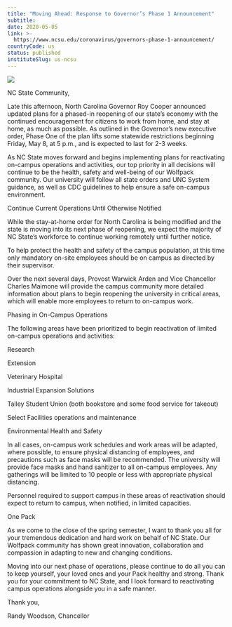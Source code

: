 ```yaml
---
title: "Moving Ahead: Response to Governor’s Phase 1 Announcement"
subtitle: 
date: 2020-05-05
link: >-
  https://www.ncsu.edu/coronavirus/governors-phase-1-announcement/
countryCode: us
status: published
instituteSlug: us-ncsu
---
```

![](https://www.ncsu.edu/favicon.ico)

NC State Community,

Late this afternoon, North Carolina Governor Roy Cooper announced updated plans for a phased-in reopening of our state’s economy with the continued encouragement for citizens to work from home, and stay at home, as much as possible. As outlined in the Governor’s new executive order, Phase One of the plan lifts some statewide restrictions beginning Friday, May 8, at 5 p.m., and is expected to last for 2-3 weeks.

As NC State moves forward and begins implementing plans for reactivating on-campus operations and activities, our top priority in all decisions will continue to be the health, safety and well-being of our Wolfpack community. Our university will follow all state orders and UNC System guidance, as well as CDC guidelines to help ensure a safe on-campus environment.

Continue Current Operations Until Otherwise Notified

While the stay-at-home order for North Carolina is being modified and the state is moving into its next phase of reopening, we expect the majority of NC State’s workforce to continue working remotely until further notice.

To help protect the health and safety of the campus population, at this time only mandatory on-site employees should be on campus as directed by their supervisor.

Over the next several days, Provost Warwick Arden and Vice Chancellor Charles Maimone will provide the campus community more detailed information about plans to begin reopening the university in critical areas, which will enable more employees to return to on-campus work.

Phasing in On-Campus Operations

The following areas have been prioritized to begin reactivation of limited on-campus operations and activities:



Research

Extension

Veterinary Hospital

Industrial Expansion Solutions

Talley Student Union (both bookstore and some food service for takeout)

Select Facilities operations and maintenance

Environmental Health and Safety

In all cases, on-campus work schedules and work areas will be adapted, where possible, to ensure physical distancing of employees, and precautions such as face masks will be recommended. The university will provide face masks and hand sanitizer to all on-campus employees. Any gatherings will be limited to 10 people or less with appropriate physical distancing.

Personnel required to support campus in these areas of reactivation should expect to return to campus, when notified, in limited capacities.

One Pack

As we come to the close of the spring semester, I want to thank you all for your tremendous dedication and hard work on behalf of NC State. Our Wolfpack community has shown great innovation, collaboration and compassion in adapting to new and changing conditions.

Moving into our next phase of operations, please continue to do all you can to keep yourself, your loved ones and your Pack healthy and strong. Thank you for your commitment to NC State, and I look forward to reactivating campus operations alongside you in a safe manner.

Thank you,

Randy Woodson, Chancellor